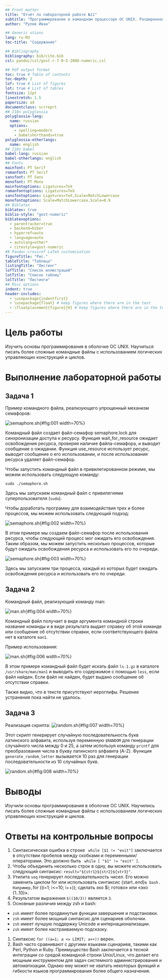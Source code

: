 ```yaml
---
## Front matter
title: "Отчёт по лабораторной работе №11"
subtitle: "Программирование в командном процессоре ОС UNIX. Расширенное программирование"
author: "Рулев Иван"

## Generic otions
lang: ru-RU
toc-title: "Содержание"

## Bibliography
bibliography: bib/cite.bib
csl: pandoc/csl/gost-r-7-0-5-2008-numeric.csl

## Pdf output format
toc: true # Table of contents
toc-depth: 2
lof: true # List of figures
lot: true # List of tables
fontsize: 12pt
linestretch: 1.5
papersize: a4
documentclass: scrreprt
## I18n polyglossia
polyglossia-lang:
  name: russian
  options:
	- spelling=modern
	- babelshorthands=true
polyglossia-otherlangs:
  name: english
## I18n babel
babel-lang: russian
babel-otherlangs: english
## Fonts
mainfont: PT Serif
romanfont: PT Serif
sansfont: PT Sans
monofont: PT Mono
mainfontoptions: Ligatures=TeX
romanfontoptions: Ligatures=TeX
sansfontoptions: Ligatures=TeX,Scale=MatchLowercase
monofontoptions: Scale=MatchLowercase,Scale=0.9
## Biblatex
biblatex: true
biblio-style: "gost-numeric"
biblatexoptions:
  - parentracker=true
  - backend=biber
  - hyperref=auto
  - language=auto
  - autolang=other*
  - citestyle=gost-numeric
## Pandoc-crossref LaTeX customization
figureTitle: "Рис."
tableTitle: "Таблица"
listingTitle: "Листинг"
lofTitle: "Список иллюстраций"
lotTitle: "Список таблиц"
lolTitle: "Листинги"
## Misc options
indent: true
header-includes:
  - \usepackage{indentfirst}
  - \usepackage{float} # keep figures where there are in the text
  - \floatplacement{figure}{H} # keep figures where there are in the text
---
```


# Цель работы

Изучить основы программирования в оболочке ОС UNIX. Научиться писать более сложные командные файлы с использованием логических управляющих конструкций и циклов.

# Выполнение лабораторной работы

## Задача 1


Пример командного файла, реализующего упрощенный механизм семафоров:

![semaphore.sh](image/1.PNG){#fig:001 width=70%}

Командный файл создает файл-семафор semaphore.lock для синхронизации доступа к ресурсу. Функция wait_for_resource ожидает освобождения ресурса, проверяя наличие файла-семафора, и выводит сообщение о ожидании. Функция use_resource использует ресурс, выводит сообщение о его использовании, и после использования ресурса удаляет файл-семафор.

Чтобы запустить командный файл в привилегированном режиме, мы можем использовать следующую команду:

```
sudo ./semaphore.sh
```

Здесь мы запускаем командный файл с привилегиями суперпользователя (`sudo`).

Чтобы доработать программу для взаимодействия трех и более процессов, мы можем использовать следующий подход:

![semaphore.sh](image/2.PNG){#fig:002 width=70%}

В этом примере мы создаем файл-семафор после использования ресурса, чтобы следующий процесс мог ожидать его освобождения. Таким образом, мы можем запустить несколько процессов, которые будут ожидать освобождения ресурса и использовать его по очереди.

![semaphore.sh](image/3.PNG){#fig:003 width=70%}

Здесь мы запускаем три процесса, каждый из которых будет ожидать освобождения ресурса и использовать его по очереди.

## Задача 2

Командный файл, реализующий команду man:

![man.sh](image/4.PNG){#fig:004 width=70%}

Командный файл получает в виде аргумента командной строки название команды и в виде результата выдает справку об этой команде или сообщение об отсутствии справки, если соответствующего файла нет в каталоге `man1`.

Пример использования:

![man.sh](image/5.PNG){#fig:006 width=70%}

В этом примере командный файл будет искать файл `ls.1.gz` в каталоге `/usr/share/man/man1` и выводить его содержимое с помощью `less`, если файл найден. Если файл не найден, будет выдано сообщение об отсутствии справки.

Также видно, что в тексте присутствуют иероглифы. Решение устранения пока найти не удалось.

## Задача 3

Реализация скрипта:
![random.sh](image/6.PNG){#fig:007 width=70%}

Этот скрипт генерирует случайную последовательность букв латинского алфавита, используя переменную `$RANDOM` для генерации случайного числа между 0 и 25, а затем используя команду `printf` для преобразования числа в букву латинского алфавита (A-Z). Функция `generate_random_letter` вызывается 10 раз для генерации последовательности из 10 случайных букв.

![random.sh](image/7.PNG){#fig:008 width=70%}

# Выводы

Изучили основы программирования в оболочке OC UNIX. Научились писать более сложные командные файлы с использованием логических управляющих конструкций и циклов.

# Ответы на контрольные вопросы

1. Синтаксическая ошибка в строке ` while [$1 != "exit"]` заключается в отсутствии пробелов между скобками и переменными/операторами. Это должно быть ` while [ "$1" != "exit" ]`.
2. Чтобы объединить несколько строк в одну, вы можете использовать следующий синтаксис: `result="${str1}${str2}${str3}"`.
3. Утилита `seq` генерирует последовательность чисел. Его можно заменить циклом for или использовать синтаксис {start..end}`в bash. Например,`for ((i=1; i<=10; i++)); сделать эхо $i; готово» или «эхо {1..10}».
4. Результатом выражения `$((10/3))` является `3`.
5. Основные различия между zsh и bash:

- `zsh` имеет более продвинутые функции завершения и подстановки.
- `zsh` имеет более мощный синтаксис для сценариев оболочки.
- `zsh` имеет лучшую поддержку Unicode и интернационализации.
- `zsh` имеет более настраиваемую подсказку.

1. Синтаксис `for ((a=1; a <= LIMIT; a++))` верен.
2. Bash часто сравнивают с другими языками сценариев, такими как Perl, Python и Ruby. Преимущество Bash заключается в тесной интеграции со средой командной строки Unix/Linux, что делает его мощным инструментом для задач системного администрирования и автоматизации. Однако ему может не хватать некоторых функций и гибкости языков программирования более общего назначения.
